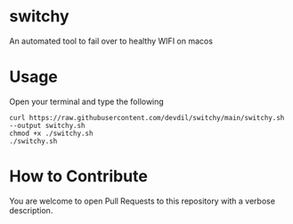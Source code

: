 # switchy
An automated tool to fail over to healthy WIFI on macos

# Usage

Open your terminal and type the following

```
curl https://raw.githubusercontent.com/devdil/switchy/main/switchy.sh --output switchy.sh
chmod +x ./switchy.sh
./switchy.sh
```

# How to Contribute

You are welcome to open Pull Requests to this repository with a verbose description.
